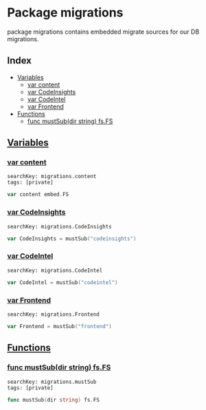 # Package migrations

package migrations contains embedded migrate sources for our DB migrations. 

## Index

* [Variables](#var)
    * [var content](#content)
    * [var CodeInsights](#CodeInsights)
    * [var CodeIntel](#CodeIntel)
    * [var Frontend](#Frontend)
* [Functions](#func)
    * [func mustSub(dir string) fs.FS](#mustSub)


## <a id="var" href="#var">Variables</a>

### <a id="content" href="#content">var content</a>

```
searchKey: migrations.content
tags: [private]
```

```Go
var content embed.FS
```

### <a id="CodeInsights" href="#CodeInsights">var CodeInsights</a>

```
searchKey: migrations.CodeInsights
```

```Go
var CodeInsights = mustSub("codeinsights")
```

### <a id="CodeIntel" href="#CodeIntel">var CodeIntel</a>

```
searchKey: migrations.CodeIntel
```

```Go
var CodeIntel = mustSub("codeintel")
```

### <a id="Frontend" href="#Frontend">var Frontend</a>

```
searchKey: migrations.Frontend
```

```Go
var Frontend = mustSub("frontend")
```

## <a id="func" href="#func">Functions</a>

### <a id="mustSub" href="#mustSub">func mustSub(dir string) fs.FS</a>

```
searchKey: migrations.mustSub
tags: [private]
```

```Go
func mustSub(dir string) fs.FS
```

